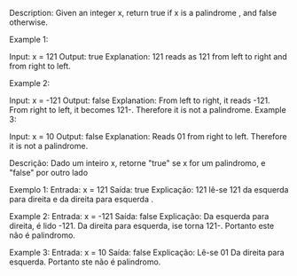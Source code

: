 Description:
Given an integer x, return true if x is a 
palindrome
, and false otherwise.

 

Example 1:

Input: x = 121
Output: true
Explanation: 121 reads as 121 from left to right and from right to left.

Example 2:

Input: x = -121
Output: false
Explanation: From left to right, it reads -121. From right to left, it becomes 121-. Therefore it is not a palindrome.
Example 3:

Input: x = 10
Output: false
Explanation: Reads 01 from right to left. Therefore it is not a palindrome.

Descrição:
Dado um inteiro x, retorne "true" se x for um palindromo, e "false" por outro lado

Exemplo 1:
Entrada: x = 121
Saída: true
Explicação: 121 lê-se 121 da esquerda para direita e da direita para esquerda .

Example 2:
Entrada: x = -121
Saída: false
Explicação: Da esquerda para direita, é lido -121. Da direita para esquerda, ise torna 121-. Portanto este não é palindromo.

Example 3:
Entrada: x = 10
Saída: false
Explicação: Lê-se 01 Da direita para esquerda. Portanto ste não é palindromo.